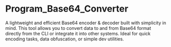 # Program_Base64_Converter
A lightweight and efficient Base64 encoder &amp; decoder built with simplicity in mind. This tool allows you to convert data to and from Base64 format directly from the CLI or integrate it into other systems. Ideal for quick encoding tasks, data obfuscation, or simple dev utilities.
